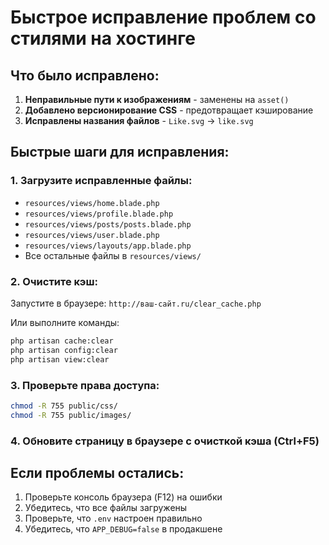 # Быстрое исправление проблем со стилями на хостинге

## Что было исправлено:

1. **Неправильные пути к изображениям** - заменены на `asset()`
2. **Добавлено версионирование CSS** - предотвращает кэширование
3. **Исправлены названия файлов** - `Like.svg` → `like.svg`

## Быстрые шаги для исправления:

### 1. Загрузите исправленные файлы:
- `resources/views/home.blade.php`
- `resources/views/profile.blade.php`
- `resources/views/posts/posts.blade.php`
- `resources/views/user.blade.php`
- `resources/views/layouts/app.blade.php`
- Все остальные файлы в `resources/views/`

### 2. Очистите кэш:
Запустите в браузере: `http://ваш-сайт.ru/clear_cache.php`

Или выполните команды:
```bash
php artisan cache:clear
php artisan config:clear
php artisan view:clear
```

### 3. Проверьте права доступа:
```bash
chmod -R 755 public/css/
chmod -R 755 public/images/
```

### 4. Обновите страницу в браузере с очисткой кэша (Ctrl+F5)

## Если проблемы остались:

1. Проверьте консоль браузера (F12) на ошибки
2. Убедитесь, что все файлы загружены
3. Проверьте, что `.env` настроен правильно
4. Убедитесь, что `APP_DEBUG=false` в продакшене 